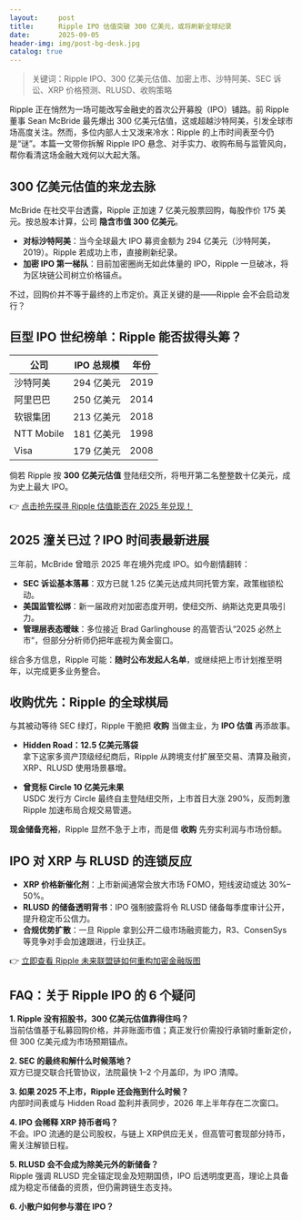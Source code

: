 ```yaml
---
layout:     post
title:      Ripple IPO 估值突破 300 亿美元，或将刷新全球纪录
date:       2025-09-05
header-img: img/post-bg-desk.jpg
catalog: true
---
```


> 关键词：Ripple IPO、300 亿美元估值、加密上市、沙特阿美、SEC 诉讼、XRP 价格预测、RLUSD、收购策略

Ripple 正在悄然为一场可能改写金融史的首次公开募股（IPO）铺路。前 Ripple 董事 Sean McBride 最先爆出 300 亿美元估值，这或超越沙特阿美，引发全球市场高度关注。然而，多位内部人士又泼来冷水：Ripple 的上市时间表至今仍是“谜”。本篇一文带你拆解 Ripple IPO 悬念、对手实力、收购布局与监管风向，帮你看清这场金融大戏何以大起大落。

## 300 亿美元估值的来龙去脉

McBride 在社交平台透露，Ripple 正加速 7 亿美元股票回购，每股作价 175 美元。按总股本计算，公司 **隐含市值 300 亿美元**。  

- **对标沙特阿美**：当今全球最大 IPO 募资金额为 294 亿美元（沙特阿美，2019）。Ripple 若成功上市，直接刷新纪录。  
- **加密 IPO 第一梯队**：目前加密圈尚无如此体量的 IPO，Ripple 一旦破冰，将为区块链公司树立价格锚点。

不过，回购价并不等于最终的上市定价。真正关键的是——Ripple 会不会启动发行？

## 巨型 IPO 世纪榜单：Ripple 能否拔得头筹？

| 公司         | IPO 总规模     | 年份 |
|--------------|----------------|------|
| 沙特阿美     | 294 亿美元     | 2019 |
| 阿里巴巴     | 250 亿美元     | 2014 |
| 软银集团     | 213 亿美元     | 2018 |
| NTT Mobile   | 181 亿美元     | 1998 |
| Visa         | 179 亿美元     | 2008 |

倘若 Ripple 按 **300 亿美元估值** 登陆纽交所，将甩开第二名整整数十亿美元，成为史上最大 IPO。

👉 [点击抢先探寻 Ripple 估值能否在 2025 年兑现！](https://okxdog.com/)

## 2025 潼关已过？IPO 时间表最新进展

三年前，McBride 曾暗示 2025 年在境外完成 IPO。如今剧情翻转：

- **SEC 诉讼基本落幕**：双方已就 1.25 亿美元达成共同托管方案，政策枷锁松动。  
- **美国监管松绑**：新一届政府对加密态度开明，使纽交所、纳斯达克更具吸引力。  
- **管理层表态暧昧**：多位接近 Brad Garlinghouse 的高管否认“2025 必然上市”，但部分分析师仍把年底视为黄金窗口。

综合多方信息，Ripple 可能：**随时公布发起人名单**，或继续把上市计划推至明年，以完成更多业务整合。

## 收购优先：Ripple 的全球棋局

与其被动等待 SEC 绿灯，Ripple 干脆把 **收购** 当做主业，为 **IPO 估值** 再添故事。

- **Hidden Road：12.5 亿美元落袋**  
  拿下这家多资产顶级经纪商后，Ripple 从跨境支付扩展至交易、清算及融资，XRP、RLUSD 使用场景暴增。

- **曾竞标 Circle 10 亿美元未果**  
  USDC 发行方 Circle 最终自主登陆纽交所，上市首日大涨 290%，反而刺激 Ripple 加速布局合规交易管道。

**现金储备充裕**，Ripple 显然不急于上市，而是借 **收购** 先夯实利润与市场份额。

## IPO 对 XRP 与 RLUSD 的连锁反应

- **XRP 价格新催化剂**：上市新闻通常会放大市场 FOMO，短线波动或达 30%–50%。  
- **RLUSD 的储备透明背书**：IPO 强制披露将令 RLUSD 储备每季度审计公开，提升稳定币公信力。  
- **合规优势扩散**：一旦 Ripple 拿到公开二级市场融资能力，R3、ConsenSys 等竞争对手会加速跟进，行业扶正。

👉 [立即查看 Ripple 未来联盟链如何重构加密金融版图](https://okxdog.com/)

## FAQ：关于 Ripple IPO 的 6 个疑问

**1. Ripple 没有招股书，300 亿美元估值靠得住吗？**  
当前估值基于私募回购价格，并非账面市值；真正发行价需投行承销时重新定价，但 300 亿美元成为市场预期锚点。

**2. SEC 的最终和解什么时候落地？**  
双方已提交联合托管协议，法院最快 1–2 个月盖印，为 IPO 清障。

**3. 如果 2025 不上市，Ripple 还会拖到什么时候？**  
内部时间表或与 Hidden Road 盈利并表同步，2026 年上半年存在二次窗口。

**4. IPO 会稀释 XRP 持币者吗？**  
不会。IPO 流通的是公司股权，与链上 XRP供应无关，但高管可套现部分持币，需关注解锁日程。

**5. RLUSD 会不会成为除美元外的新储备？**  
Ripple 强调 RLUSD 完全锚定现金及短期国债，IPO 后透明度更高，理论上具备成为稳定币储备的资质，但仍需跨链生态支持。

**6. 小散户如何参与潜在 IPO？**